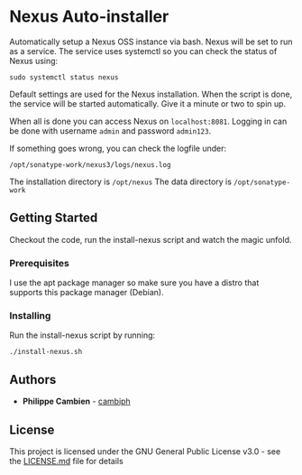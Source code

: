 # Nexus Auto-installer

Automatically setup a Nexus OSS instance via bash.
Nexus will be set to run as a service.
The service uses systemctl so you can check the status of Nexus using:

```
sudo systemctl status nexus
```

Default settings are used for the Nexus installation.
When the script is done, the service will be started automatically.
Give it a minute or two to spin up.

When all is done you can access Nexus on `localhost:8081`.
Logging in can be done with username `admin` and password `admin123`.

If something goes wrong, you can check the logfile under:
```
/opt/sonatype-work/nexus3/logs/nexus.log
```

The installation directory is `/opt/nexus`
The data directory is `/opt/sonatype-work`

## Getting Started

Checkout the code, run the install-nexus script and watch the magic unfold.

### Prerequisites

I use the apt package manager so make sure you have a distro that supports this package manager (Debian).

### Installing

Run the install-nexus script by running:

```
./install-nexus.sh
```

## Authors

* **Philippe Cambien** - [cambiph](https://gitlab.com/cambiph)

## License

This project is licensed under the GNU General Public License v3.0 - see the [LICENSE.md](LICENSE.md) file for details
